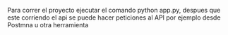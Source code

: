 Para correr el proyecto ejecutar el comando python app.py, despues que este corriendo el api se puede hacer peticiones al API por ejemplo desde Postmna u otra herramienta
